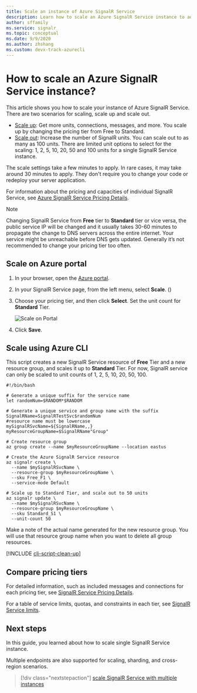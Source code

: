 ```yaml
---
title: Scale an instance of Azure SignalR Service
description: Learn how to scale an Azure SignalR Service instance to add or reduce capacity, through Azure portal or Azure CLI.
author: sffamily
ms.service: signalr
ms.topic: conceptual
ms.date: 9/9/2020
ms.author: zhshang 
ms.custom: devx-track-azurecli
---
```

# How to scale an Azure SignalR Service instance?
This article shows you how to scale your instance of Azure SignalR Service. There are two scenarios for scaling, scale up and scale out.

* [Scale up](https://en.wikipedia.org/wiki/Scalability#Horizontal_and_vertical_scaling): Get more units, connections, messages, and more. You scale up by changing the pricing tier from Free to Standard.
* [Scale out](https://en.wikipedia.org/wiki/Scalability#Horizontal_and_vertical_scaling): Increase the number of SignalR units. You can scale out to as many as 100 units. There are limited unit options to select for the scaling: 1, 2, 5, 10, 20, 50 and 100 units for a single SignalR Service instance.

The scale settings take a few minutes to apply. In rare cases, it may take around 30 minutes to apply. They don't require you to change your code or redeploy your server application.

For information about the pricing and capacities of individual SignalR Service, see [Azure SignalR Service Pricing Details](https://azure.microsoft.com/pricing/details/signalr-service/).  

> [!NOTE]
> Changing SignalR Service from **Free** tier to **Standard** tier or vice versa, the public service IP will be changed and it usually takes 30-60 minutes to propagate the change to DNS servers across the entire internet. 
> Your service might be unreachable before DNS gets updated. Generally it’s not recommended to change your pricing tier too often.


## Scale on Azure portal

1. In your browser, open the [Azure portal](https://portal.azure.com).

2. In your SignalR Service page, from the left menu, select **Scale**. ()
   
3. Choose your pricing tier, and then click **Select**. Set the unit count for **Standard** Tier.
   
    ![Scale on Portal](./media/signalr-howto-scale/signalr-howto-scale.png)

4. Click **Save**.

## Scale using Azure CLI

This script creates a new SignalR Service resource of **Free** Tier and a new resource group, and scales it up to **Standard** Tier. 
For now, SignalR service can only be scaled to unit counts of 1, 2, 5, 10, 20, 50, 100.

```azurecli-interactive
#!/bin/bash

# Generate a unique suffix for the service name
let randomNum=$RANDOM*$RANDOM

# Generate a unique service and group name with the suffix
SignalRName=SignalRTestSvc$randomNum
#resource name must be lowercase
mySignalRSvcName=${SignalRName,,}
myResourceGroupName=$SignalRName"Group"

# Create resource group 
az group create --name $myResourceGroupName --location eastus

# Create the Azure SignalR Service resource
az signalr create \
  --name $mySignalRSvcName \
  --resource-group $myResourceGroupName \
  --sku Free_F1 \
  --service-mode Default

# Scale up to Standard Tier, and scale out to 50 units
az signalr update \
  --name $mySignalRSvcName \
  --resource-group $myResourceGroupName \
  --sku Standard_S1 \
  --unit-count 50
```

Make a note of the actual name generated for the new resource group. You will use that resource group name when you want to delete all group resources.

[!INCLUDE [cli-script-clean-up](../../includes/cli-script-clean-up.md)]

## Compare pricing tiers

For detailed information, such as included messages and connections for each pricing tier, see [SignalR Service Pricing Details](https://azure.microsoft.com/pricing/details/signalr-service/).

For a table of service limits, quotas, and constraints in each tier, see [SignalR Service limits](../azure-resource-manager/management/azure-subscription-service-limits.md#azure-signalr-service-limits).

## Next steps

In this guide, you learned about how to scale single SignalR Service instance.

Multiple endpoints are also supported for scaling, sharding, and cross-region scenarios.

> [!div class="nextstepaction"]
> [scale SignalR Service with multiple instances](./signalr-howto-scale-multi-instances.md)
